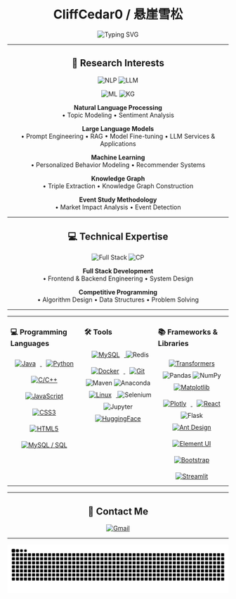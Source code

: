 <div align="center">
  <h1 align="center">CliffCedar0 / 悬崖雪松</h1>
  
  <p align="center">
    <img src="https://readme-typing-svg.herokuapp.com?font=Fira+Code&pause=1000&color=2AA889&center=true&vCenter=true&width=435&lines=Student+%40+XMUT;Collaborative+Communicator;New+Technology+Enthusiast;Self-Motivated+Problem+Solver;NLP+Researcher;Full+Stack+Developer;Competitive+Programmer" alt="Typing SVG" />
  </p>

  <hr />

  <h2 align="center">🔬 Research Interests</h2>
  
  <p align="center">
    <img src="https://img.shields.io/badge/Natural%20Language%20Processing-2AA889?style=for-the-badge&logo=openai&logoColor=white" alt="NLP" />
    <img src="https://img.shields.io/badge/Large%20Language%20Models-2AA889?style=for-the-badge&logo=openai&logoColor=white" alt="LLM" />
    </p>
    <p align="center">
    <img src="https://img.shields.io/badge/Machine%20Learning-2AA889?style=for-the-badge&logo=scikit-learn&logoColor=white" alt="ML" />
    <img src="https://img.shields.io/badge/Knowledge%20Graph-2AA889?style=for-the-badge&logo=neo4j&logoColor=white" alt="KG" />
  </p>

  <p align="center">
    <strong>Natural Language Processing</strong><br>
    • Topic Modeling • Sentiment Analysis
  </p>

  <p align="center">
    <strong>Large Language Models</strong><br>
    • Prompt Engineering • RAG • Model Fine-tuning • LLM Services & Applications
  </p>

  <p align="center">
    <strong>Machine Learning</strong><br>
    • Personalized Behavior Modeling • Recommender Systems
  </p>

  <p align="center">
    <strong>Knowledge Graph</strong><br>
    • Triple Extraction • Knowledge Graph Construction
  </p>

  <p align="center">
    <strong>Event Study Methodology</strong><br>
    • Market Impact Analysis • Event Detection
  </p>

  <hr />

  <h2 align="center">💻 Technical Expertise</h2>

  <p align="center">
    <img src="https://img.shields.io/badge/Full%20Stack-2AA889?style=for-the-badge&logo=fullstack&logoColor=white" alt="Full Stack" />
    <img src="https://img.shields.io/badge/Competitive%20Programming-2AA889?style=for-the-badge&logo=leetcode&logoColor=white" alt="CP" />
  </p>

  <p align="center">
    <strong>Full Stack Development</strong><br>
    • Frontend & Backend Engineering • System Design
  </p>

  <p align="center">
    <strong>Competitive Programming</strong><br>
    • Algorithm Design • Data Structures • Problem Solving
  </p>

<hr />

<table><tr><td valign="top" width="33%">

### 💻 Programming Languages
<div align="center">  
<a href="https://www.java.com/" target="_blank">
  <img style="margin: 10px" src="https://profilinator.rishav.dev/skills-assets/java-original-wordmark.svg" alt="Java" height="50" />
</a>  
<a href="https://www.python.org/" target="_blank">
  <img style="margin: 10px" src="https://profilinator.rishav.dev/skills-assets/python-original.svg" alt="Python" height="50" />
</a>  
<a href="https://en.wikipedia.org/wiki/C%2B%2B" target="_blank">
  <img style="margin: 10px" src="https://profilinator.rishav.dev/skills-assets/cplusplus-original.svg" alt="C/C++" height="50" />
</a>  
<a href="https://www.javascript.com/" target="_blank">
  <img style="margin: 10px" src="https://profilinator.rishav.dev/skills-assets/javascript-original.svg" alt="JavaScript" height="50" />
</a>  
<a href="https://developer.mozilla.org/en-US/docs/Web/CSS" target="_blank">
  <img style="margin: 10px" src="https://profilinator.rishav.dev/skills-assets/css3-original-wordmark.svg" alt="CSS3" height="50" />
</a>  
<a href="https://en.wikipedia.org/wiki/HTML5" target="_blank">
  <img style="margin: 10px" src="https://profilinator.rishav.dev/skills-assets/html5-original-wordmark.svg" alt="HTML5" height="50" />
</a>  
<a href="https://www.mysql.com/" target="_blank">
  <img style="margin: 10px" src="https://profilinator.rishav.dev/skills-assets/mysql-original-wordmark.svg" alt="MySQL / SQL" height="50" />
</a>
</div>

</td><td valign="top" width="33%">



### 🛠️ Tools  
<div align="center">  
<a href="https://www.mysql.com/" target="_blank">
  <img style="margin: 10px" src="https://profilinator.rishav.dev/skills-assets/mysql-original-wordmark.svg" alt="MySQL" height="50" />
</a>  
<img src="https://cdn.jsdelivr.net/gh/devicons/devicon/icons/redis/redis-original.svg" alt="Redis" height="50" />
<a href="https://www.docker.com/" target="_blank">
  <img style="margin: 10px" src="https://profilinator.rishav.dev/skills-assets/docker-original-wordmark.svg" alt="Docker" height="50" />
</a>  
<a href="https://git-scm.com/" target="_blank">
  <img style="margin: 10px" src="https://profilinator.rishav.dev/skills-assets/git-scm-icon.svg" alt="Git" height="50" />
</a>  
<img src="https://cdn.jsdelivr.net/gh/devicons/devicon/icons/apache/apache-original.svg" alt="Maven" height="50" />
<img src="https://cdn.jsdelivr.net/gh/devicons/devicon/icons/anaconda/anaconda-original.svg" alt="Anaconda" height="50" />
<a href="https://www.linux.org/" target="_blank">
  <img style="margin: 10px" src="https://profilinator.rishav.dev/skills-assets/linux-original.svg" alt="Linux" height="50" />
</a>    
<img src="https://cdn.jsdelivr.net/gh/devicons/devicon/icons/selenium/selenium-original.svg" alt="Selenium" height="50" />
<img src="https://cdn.jsdelivr.net/gh/devicons/devicon/icons/jupyter/jupyter-original.svg" alt="Jupyter" height="50" />
<a href="https://huggingface.co/" target="_blank">
  <img style="margin: 10px" src="https://huggingface.co/front/assets/huggingface_logo-noborder.svg" alt="HuggingFace" height="50" />
</a>
</div>

</td><td valign="top" width="33%">

### 📚 Frameworks & Libraries
<div align="center">  
<a href="https://huggingface.co/transformers/" target="_blank">
  <img style="margin: 10px" src="https://huggingface.co/front/assets/huggingface_logo-noborder.svg" alt="Transformers" height="50" />
</a>
<img src="https://cdn.jsdelivr.net/gh/devicons/devicon/icons/pandas/pandas-original.svg" alt="Pandas" height="50" />
<img src="https://cdn.jsdelivr.net/gh/devicons/devicon/icons/numpy/numpy-original.svg" alt="NumPy" height="50" />
<a href="https://matplotlib.org/" target="_blank">
  <img style="margin: 10px" src="https://cdn.jsdelivr.net/gh/devicons/devicon/icons/matplotlib/matplotlib-original.svg" alt="Matplotlib" height="50" />
</a>
<a href="https://plotly.com/" target="_blank">
  <img style="margin: 10px" src="https://cdn.jsdelivr.net/gh/devicons/devicon/icons/plotly/plotly-original.svg" alt="Plotly" height="50" />
</a>
<a href="https://reactjs.org/" target="_blank">
  <img style="margin: 10px" src="https://profilinator.rishav.dev/skills-assets/react-original-wordmark.svg" alt="React" height="50" />
</a>
<img src="https://cdn.jsdelivr.net/gh/devicons/devicon/icons/flask/flask-original-wordmark.svg" alt="Flask" height="50" />
<a href="https://ant.design/" target="_blank">
  <img style="margin: 10px" src="https://cdn.jsdelivr.net/gh/devicons/devicon/icons/antdesign/antdesign-original.svg" alt="Ant Design" height="50" />
</a>
<a href="https://element.eleme.io/" target="_blank">
  <img style="margin: 10px" src="https://avatars.githubusercontent.com/u/20498388?s=200&v=4" alt="Element UI" height="50" />
</a>
<a href="https://getbootstrap.com/" target="_blank">
  <img style="margin: 10px" src="https://profilinator.rishav.dev/skills-assets/bootstrap-plain.svg" alt="Bootstrap" height="50" />
</a>
<a href="https://streamlit.io/" target="_blank">
  <img style="margin: 10px" src="https://streamlit.io/images/brand/streamlit-logo-primary-colormark-darktext.svg" alt="Streamlit" height="50" />
</a>
</div>

</td></tr></table>  


  <hr />

  <h2 align="center">📧 Contact Me</h2>

  <p align="center">
    <a href="mailto:cliffcedar0@gmail.com">
      <img src="https://img.shields.io/badge/Gmail-D14836?style=for-the-badge&logo=gmail&logoColor=white" alt="Gmail" />
    </a>
  </p>

  <hr />

  <picture>
    <source
      media="(prefers-color-scheme: dark)"
      srcset="https://raw.githubusercontent.com/icecliffs/icecliffs/output/github-contribution-grid-snake.svg"
    />
    <source
      media="(prefers-color-scheme: light)"
      srcset="https://raw.githubusercontent.com/icecliffs/icecliffs/output/github-contribution-grid-snake.svg"
    />
    <img
      alt="GitHub contribution grid snake animation"
      src="https://raw.githubusercontent.com/icecliffs/icecliffs/output/github-contribution-grid-snake.svg"
    />
  </picture>
</div>
